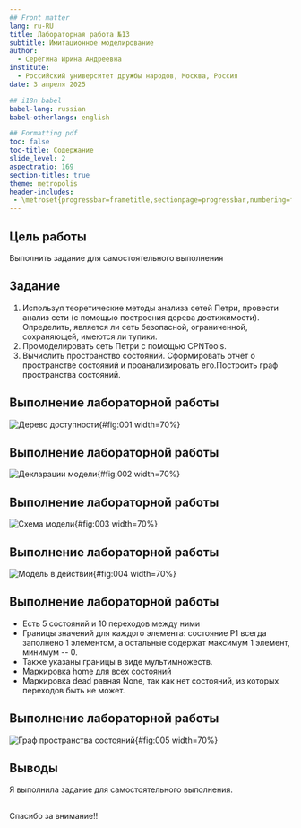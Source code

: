 ```yaml
---
## Front matter
lang: ru-RU
title: Лабораторная работа №13
subtitle: Имитационное моделирование
author:
  - Серёгина Ирина Андреевна
institute:
  - Российский университет дружбы народов, Москва, Россия
date: 3 апреля 2025

## i18n babel
babel-lang: russian
babel-otherlangs: english

## Formatting pdf
toc: false
toc-title: Содержание
slide_level: 2
aspectratio: 169
section-titles: true
theme: metropolis
header-includes:
 - \metroset{progressbar=frametitle,sectionpage=progressbar,numbering=fraction}
---
```


## Цель работы

Выполнить задание для самостоятельного выполнения

## Задание

1. Используя теоретические методы анализа сетей Петри, провести анализ сети (с помощью построения дерева достижимости). Определить, является ли сеть безопасной, ограниченной, сохраняющей, имеются ли
тупики.
2. Промоделировать сеть Петри с помощью CPNTools.
3. Вычислить пространство состояний. Сформировать отчёт о пространстве состояний и проанализировать его.Построить граф пространства состояний.

## Выполнение лабораторной работы

![Дерево доступности](image/1.png){#fig:001 width=70%}

## Выполнение лабораторной работы

![Декларации модели](image/2.png){#fig:002 width=70%}

## Выполнение лабораторной работы

![Схема модели](image/3.png){#fig:003 width=70%}

## Выполнение лабораторной работы

![Модель в действии](image/4.png){#fig:004 width=70%}

## Выполнение лабораторной работы

- Есть 5 состояний и 10 переходов между ними
- Границы значений для каждого элемента: состояние P1 всегда заполнено 1 элементом, а остальные содержат максимум 1 элемент, минимум -- 0.
- Также указаны границы в виде мультимножеств.
- Маркировка home для всех состояний
- Маркировка dead равная None, так как нет состояний, из которых переходов быть не может.

## Выполнение лабораторной работы

![Граф пространства состояний](image/5.png){#fig:005 width=70%}

## Выводы

Я выполнила задание для самостоятельного выполнения. 

##

Спасибо за внимание!!
